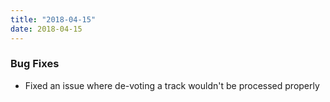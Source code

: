 ```yaml
---
title: "2018-04-15"
date: 2018-04-15
---
```


### Bug Fixes

- Fixed an issue where de-voting a track wouldn't be processed properly